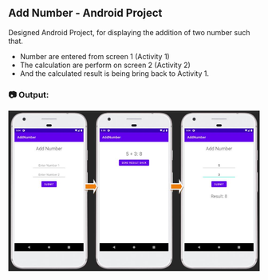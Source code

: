 ## Add Number - Android Project

Designed Android Project, for displaying the addition of two number such that.
 - Number are entered from screen 1 (Activity 1)
 - The calculation are perform on screen 2 (Activity 2)
 - And the calculated result is being bring back to Activity 1.

### :camera: Output:
<img alt="008_AddNumber-using-indent" src="./ProjectScreenshot/AddNumber_using_intent.JPG" width="" height="" />
